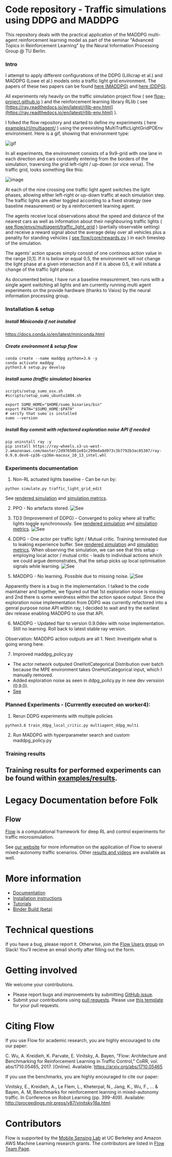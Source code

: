 # Code repository - Traffic simulations using DDPG and MADDPG

This repository deals with the practical application of the MADDPG multi-agent reinforcement learning model as part of the seminar "Advanced Topics in Reinforcement Learning" by the Neural Information Processing Group @ TU Berlin.

### Intro
I attempt to apply different configurations of the DDPG (Lillicrap et al.) and MADDPG (Lowe et al.) models onto a traffic light grid environment.
The papers of these two papers can be found [here (MADDPG)](https://arxiv.org/abs/1706.02275) and [here (DDPG)](https://arxiv.org/abs/1509.02971).

All experiments rely heavily on the traffic simulation project flow ( see [flow-project.github.io](https://flow-project.github.io/) ) and the reinforcement learning library RLlib ( see [https://ray.readthedocs.io/en/latest/rllib-env.html](https://ray.readthedocs.io/en/latest/rllib-env.html) ).

I folked the flow repository and started to define my experiments ( here [examples/rl/multiagent/](https://github.com/dissendahl/flow/tree/master/examples/exp_configs/rl/multiagent) ) using the preexisting MultiTrafficLightGridPOEnv environment. Here is a gif, showing that environment type:

![gif](https://github.com/flow-project/flow/blob/master/docs/img/grid.gif)

In all experiments, the environment consists of a 9x9-grid with one lane in each direction and cars constantly entering from the borders of the simulation, traversing the grid left-right / up-down (or vice versa). The traffic grid, looks something like this:

 ![image](https://github.com/dissendahl/flow/blob/master/docs/img/big_grid.png)

At each of the nine crossing one traffic light agent switches the light phases, allowing either left-right or up-down traffic at each simulation step. The traffic lights are either toggled according to a fixed strategy (see baseline measurement) or by a reinforcement learning agent.

The agents receive local observations about the speed and distance of the nearest cars as well as information about their neighbouring traffic lights ( [see flow/envs/multiagent/traffic_light_grid](flow/envs/multiagent/traffic_light_grid.py#L90) ) (partially observable setting) and receive a reward signal about the average delay over all vehicles plus a penality for standing vehicles ( [see flow/core/rewards.py](flow/core/rewards.py#L179) ) in each timestep of the simulation.

The agents' action spaces simply consist of one continous action value in the range [0,1].
If it is below or equal 0.5, the environment will not change the light phase at a given intersection and if it is above 0.5, it will initiate a change of the traffic light phase.

As documented below, I have run a baseline measurement, two runs with a single agent switching all lights and am currently running multi agent experiments on the provide hardware (thanks to Vaios) by the neural information processing group.

### Installation & setup

##### Install Miniconda if not installed
https://docs.conda.io/en/latest/miniconda.html

##### Create environment & setup flow
```shell
conda create --name maddpg python=3.6 -y
conda activate maddpg
python3.6 setup.py develop
```

##### Install sumo (traffic simulator) binaries
```shell
scripts/setup_sumo_osx.sh
#scripts/setup_sumo_ubuntu1804.sh

export SUMO_HOME="$HOME/sumo_binaries/bin"
export PATH="$SUMO_HOME:$PATH"     
# verify that sumo is installed
sumo --version
```

##### Install Ray commit with refactored exploration noise API if needed
```shell
pip uninstall ray -y
pip install https://ray-wheels.s3-us-west-2.amazonaws.com/master/2d97650b1e01c299eda8d973c3b7792b3ac85307/ray-0.9.0.dev0-cp36-cp36m-macosx_10_13_intel.whl
```

### Experiments documentation
1. Non-RL actuated lights baseline - Can be run by:
```shell
python simulate.py traffic_light_grid_edit
```
See [rendered simulation](examples/results/renderings/baseline.mov) and [simulation metrics](examples/results/simulation_metrics/baseline.txt).

2. PPO - No artefacts stored.
![See](examples/results/screen_shots/ppo.png)

3. TD3 (Improvement of DDPG) - Converged to policy where all traffic lights toggle synchronously.
See [rendered simulation](examples/results/renderings/td3.mov) and [simulation metrics](examples/results/simulation_metrics/td3_225.txt).
![See](examples/results/screen_shots/td3.png)

4. DDPG - One actor per traffic light / Mutual critic. Training terminated due to leaking experience buffer. See [rendered simulation](examples/results/renderings/ddpg_multi_policy.mov) and [simulation metrics](examples/results/simulation_metrics/ddpg_multi_agent_25.txt). When observing the simulation, we can see that this setup - employing local actor / mutual critic - leads to individual actions which we could argue demonstrates, that the setup picks up local optimisation signals while learning.
![See](examples/results/screen_shots/ddpg_with_local_policies.png)

5. MADDPG - No learning. Possible due to missing noise.
![See](examples/results/screen_shots/maddpg.png)

Apparently there is a bug in the implementation. I talked to the code maintainer and together, we figured out that 1st exploration noise is missing and 2nd there is some weirdness within the action space output. Since the exploration noise implementation from DDPG was currently refactored into a genral purpose noise API within ray, I decided to wait and try the earliest dev release enabling MADDPG to use that API.

6. MADDPG - Updated flair to version 0.9.0dev with noise implementation. Still no learning. Roll back to latest stable ray version.

Observation: MADDPG action outputs are all 1. Next: Investigate what is going wrong here.

7. Improved maddpg_policy.py
* The actor network outputed OneHotCategorical Distribution over batch because the MPE environment takes OneHotCategorical input, which I manually removed.
* Added exploration noise as seen in ddpg_policy.py in new dev verssion (0.9.0).
* [See](maddpg_policy.py)

### Planned Experiments - (Currently executed on worker4):
1. Rerun DDPG experiments with multiple policies
```shell
python3.6 train_ddpg_local_critic.py multiagent_ddpg_multi
```
2. Run MADDPG with hyperparameter search and custom maddpg_policy.py

### Training results

Training results for performed experiments can be found within [examples/results](examples/results).
------------------------------------------------------------------------------------------------------------------------------


# Legacy Documentation before Folk
## Flow

[Flow](https://flow-project.github.io/) is a computational framework for deep RL and control experiments for traffic microsimulation.

See [our website](https://flow-project.github.io/) for more information on the application of Flow to several mixed-autonomy traffic scenarios. Other [results and videos](https://sites.google.com/view/ieee-tro-flow/home) are available as well.

# More information
- [Documentation](https://flow.readthedocs.org/en/latest/)
- [Installation instructions](http://flow.readthedocs.io/en/latest/flow_setup.html)
- [Tutorials](https://github.com/flow-project/flow/tree/master/tutorials)
- [Binder Build (beta)](https://mybinder.org/v2/gh/flow-project/flow/binder)

# Technical questions

If you have a bug, please report it. Otherwise, join the [Flow Users group](https://forms.gle/CuVBu6QtX3dfNaxz6) on Slack! You'll recieve an email shortly after filling out the form.

# Getting involved

We welcome your contributions.

- Please report bugs and improvements by submitting [GitHub issue](https://github.com/flow-project/flow/issues).
- Submit your contributions using [pull requests](https://github.com/flow-project/flow/pulls). Please use [this template](https://github.com/flow-project/flow/blob/master/.github/PULL_REQUEST_TEMPLATE.md) for your pull requests.

# Citing Flow

If you use Flow for academic research, you are highly encouraged to cite our paper:

C. Wu, A. Kreidieh, K. Parvate, E. Vinitsky, A. Bayen, "Flow: Architecture and Benchmarking for Reinforcement Learning in Traffic Control," CoRR, vol. abs/1710.05465, 2017. [Online]. Available: https://arxiv.org/abs/1710.05465

If you use the benchmarks, you are highly encouraged to cite our paper:

Vinitsky, E., Kreidieh, A., Le Flem, L., Kheterpal, N., Jang, K., Wu, F., ... & Bayen, A. M,  Benchmarks for reinforcement learning in mixed-autonomy traffic. In Conference on Robot Learning (pp. 399-409). Available: http://proceedings.mlr.press/v87/vinitsky18a.html

# Contributors

Flow is supported by the [Mobile Sensing Lab](http://bayen.eecs.berkeley.edu/) at UC Berkeley and Amazon AWS Machine Learning research grants. The contributors are listed in [Flow Team Page](https://flow-project.github.io/team.html).
